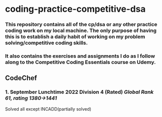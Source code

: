 # coding-practice-competitive-dsa
### This repository contains all of the cp/dsa or any other practice coding work on my local machine. The only purpose of having this is to establish a daily habit of working on my problem solving/competitive coding skills.
### It also contains the exercises and assignments I do as I follow along to the Competitive Coding Essentials course on Udemy.

## CodeChef
### 1. September Lunchtime 2022 Division 4 (Rated)  *Global Rank 61, rating 1380->1441*
Solved all except INCADD(partially solved)
